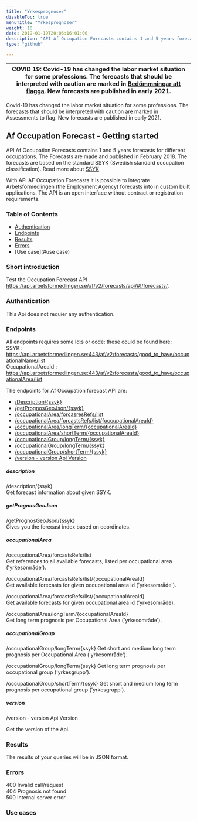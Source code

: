 ```yaml
---
title: "Yrkesprognoser"
disableToc: true
menuTitle: "Yrkesprognoser"
weight: 10
date: 2019-01-19T20:06:16+01:00
description: "API Af Occupation Forecasts contains 1 and 5 years forecasts for different occupations."
type: "github"

---
```

| COVID 19: Covid-19 has changed the labor market situation for some professions. The forecasts that should be interpreted with caution are marked in [Bedömmningar att flagga](/files/covid.csv). New forecasts are published in early 2021.   |
| --- |

Covid-19 has changed the labor market situation for some professions. The forecasts that should be interpreted with caution are marked in Assessments to flag. New forecasts are published in early 2021.

## Af Occupation Forecast - Getting started

API Af Occupation Forecasts contains 1 and 5 years forecasts for different occupations. The Forecasts are made and published in February 2018.
The forecasts are based on the standard SSYK (Swedish standard occupation classification). Read more about <a href="http://www.scb.se/dokumentation/klassifikationer-och-standarder/standard-for-svensk-yrkesklassificering-ssyk/" target="_blank">SSYK</a>

With API AF Occupation Forecasts it is possible to integrate Arbetsförmedlingen (the Employment Agency) forecasts into in custom built applications.
The API is an open interface without contract or registration requirements.


### Table of Contents

* [Authentication](#authentication)
* [Endpoints](#endpoints)
* [Results](#results)
* [Errors](#errors)
* [Use case](#use case)




### Short introduction
Test the Occupation Forecast API <a href="https://api.arbetsformedlingen.se/af/v2/forecasts/api/#!/forecasts/" target="_blank"> https://api.arbetsformedlingen.se/af/v2/forecasts/api/#!/forecasts/</a>.


### Authentication

This Api does not requier any authentication.



### Endpoints
All endpoints requires some Id:s or code: these could be found here:  
SSYK : https://api.arbetsformedlingen.se:443/af/v2/forecasts/good_to_have/occupationalName/list  
OccupationalAreaId : https://api.arbetsformedlingen.se:443/af/v2/forecasts/good_to_have/occupationalArea/list


The endpoints for Af Occupation forecast API are:

* [/Description/{ssyk}](#description) 
* [/getPrognosGeoJson/{ssyk}](#getprognosgeojson) 
* [/occupationalArea/forcasresRefs/list](#occupationalarea) 
* [/occupationalArea/forcastsRefs/list/{occupationalAreaId}](#occupationalarea) 
* [/occupationalArea/longTerm/{occupationalAreaId}](#occupationalarea) 
* [/occupationalArea/shortTerm/{occupationalAreaId}](#occupationalarea) 
* [/occupationalGroup/longTerm/{ssyk}](#occupationalgroup)
* [/occupationalGroup/longTerm/{ssyk}](#occupationalgroup)
* [/occupationalGroup/shortTerm/{ssyk}](#occupationalgroup)
* [/version - version Api Version](#version)


##### description
/description/{ssyk}  
Get forecast information about given SSYK.


##### getPrognosGeoJson
/getPrognosGeoJson/{ssyk}  
Gives you the forecast index based on coordinates.

##### occupationalArea
 
/occupationalArea/forcastsRefs/list  
Get references to all available forecasts, listed per occupational area ('yrkesområde').

/occupationalArea/forcastsRefs/list/{occupationalAreaId}  
Get available forecasts for given occupational area id ('yrkesområde').

/occupationalArea/forcastsRefs/list/{occupationalAreaId}  
Get available forecasts for given occupational area id ('yrkesområde).

/occupationalArea/longTerm/{occupationalAreaId}  
Get long term prognosis per Occupational Area ('yrkesområde').

##### occupationalGroup
/occupationalGroup/longTerm/{ssyk}
Get short and medium long term prognosis per Occupational Area ('yrkesområde').

/occupationalGroup/longTerm/{ssyk}
Get long term prognosis per occupational group ('yrkesgrupp').

/occupationalGroup/shortTerm/{ssyk}
Get short and medium long term prognosis per occupational group ('yrkesgrupp').

##### version
/version - version Api Version

Get the version of the Api.



### Results

The results of your queries will be in JSON format. 

### Errors

400 Invalid call/request  
404 Prognosis not found  
500 Internal server error  


### Use cases

